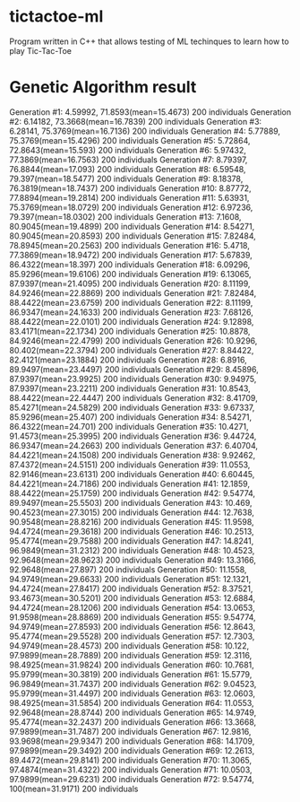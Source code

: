 tictactoe-ml
============

Program written in C++ that allows testing of ML techinques to learn how to play Tic-Tac-Toe


Genetic Algorithm result
=============
  Generation #1: 4.59992, 71.8593(mean=15.4673) 200 individuals
  Generation #2: 6.14182, 73.3668(mean=16.7839) 200 individuals
  Generation #3: 6.28141, 75.3769(mean=16.7136) 200 individuals
  Generation #4: 5.77889, 75.3769(mean=15.4296) 200 individuals
  Generation #5: 5.72864, 72.8643(mean=15.593) 200 individuals
  Generation #6: 5.97432, 77.3869(mean=16.7563) 200 individuals
  Generation #7: 8.79397, 76.8844(mean=17.093) 200 individuals
  Generation #8: 6.59548, 79.397(mean=18.5477) 200 individuals
  Generation #9: 8.18378, 76.3819(mean=18.7437) 200 individuals
  Generation #10: 8.87772, 77.8894(mean=19.2814) 200 individuals
  Generation #11: 5.63931, 75.3769(mean=18.0729) 200 individuals
  Generation #12: 6.97236, 79.397(mean=18.0302) 200 individuals
  Generation #13: 7.1608, 80.9045(mean=19.4899) 200 individuals
  Generation #14: 8.54271, 80.9045(mean=20.8593) 200 individuals
  Generation #15: 7.82484, 78.8945(mean=20.2563) 200 individuals
  Generation #16: 5.4718, 77.3869(mean=18.9472) 200 individuals
  Generation #17: 5.67839, 86.4322(mean=18.397) 200 individuals
  Generation #18: 6.09296, 85.9296(mean=19.6106) 200 individuals
  Generation #19: 6.13065, 87.9397(mean=21.4095) 200 individuals
  Generation #20: 8.11199, 84.9246(mean=22.8869) 200 individuals
  Generation #21: 7.82484, 88.4422(mean=23.6759) 200 individuals
  Generation #22: 8.11199, 86.9347(mean=24.1633) 200 individuals
  Generation #23: 7.68126, 88.4422(mean=22.0101) 200 individuals
  Generation #24: 9.12898, 83.4171(mean=22.1734) 200 individuals
  Generation #25: 10.8878, 84.9246(mean=22.4799) 200 individuals
  Generation #26: 10.9296, 80.402(mean=22.3794) 200 individuals
  Generation #27: 8.84422, 82.4121(mean=23.1884) 200 individuals
  Generation #28: 6.8916, 89.9497(mean=23.4497) 200 individuals
  Generation #29: 8.45896, 87.9397(mean=23.9925) 200 individuals
  Generation #30: 9.94975, 87.9397(mean=23.2211) 200 individuals
  Generation #31: 10.8543, 88.4422(mean=22.4447) 200 individuals
  Generation #32: 8.41709, 85.4271(mean=24.5829) 200 individuals
  Generation #33: 9.67337, 85.9296(mean=25.407) 200 individuals
  Generation #34: 8.54271, 86.4322(mean=24.701) 200 individuals
  Generation #35: 10.4271, 91.4573(mean=25.3995) 200 individuals
  Generation #36: 9.44724, 86.9347(mean=24.2663) 200 individuals
  Generation #37: 6.40704, 84.4221(mean=24.1508) 200 individuals
  Generation #38: 9.92462, 87.4372(mean=24.5151) 200 individuals
  Generation #39: 11.0553, 82.9146(mean=23.6131) 200 individuals
  Generation #40: 6.60445, 84.4221(mean=24.7186) 200 individuals
  Generation #41: 12.1859, 88.4422(mean=25.1759) 200 individuals
  Generation #42: 9.54774, 89.9497(mean=25.5503) 200 individuals
  Generation #43: 10.469, 90.4523(mean=27.3015) 200 individuals
  Generation #44: 12.7638, 90.9548(mean=28.8216) 200 individuals
  Generation #45: 11.9598, 94.4724(mean=29.3618) 200 individuals
  Generation #46: 10.2513, 95.4774(mean=29.7588) 200 individuals
  Generation #47: 14.8241, 96.9849(mean=31.2312) 200 individuals
  Generation #48: 10.4523, 92.9648(mean=28.9623) 200 individuals
  Generation #49: 13.3166, 92.9648(mean=27.897) 200 individuals
  Generation #50: 11.1558, 94.9749(mean=29.6633) 200 individuals
  Generation #51: 12.1321, 94.4724(mean=27.8417) 200 individuals
  Generation #52: 8.37521, 93.4673(mean=30.5201) 200 individuals
  Generation #53: 12.6884, 94.4724(mean=28.1206) 200 individuals
  Generation #54: 13.0653, 91.9598(mean=28.8869) 200 individuals
  Generation #55: 9.54774, 94.9749(mean=27.8593) 200 individuals
  Generation #56: 12.8643, 95.4774(mean=29.5528) 200 individuals
  Generation #57: 12.7303, 94.9749(mean=28.4573) 200 individuals
  Generation #58: 10.122, 97.9899(mean=28.7889) 200 individuals
  Generation #59: 12.3116, 98.4925(mean=31.9824) 200 individuals
  Generation #60: 10.7681, 95.9799(mean=30.3819) 200 individuals
  Generation #61: 15.5779, 96.9849(mean=31.7437) 200 individuals
  Generation #62: 9.04523, 95.9799(mean=31.4497) 200 individuals
  Generation #63: 12.0603, 98.4925(mean=31.5854) 200 individuals
  Generation #64: 11.0553, 92.9648(mean=28.8744) 200 individuals
  Generation #65: 14.9749, 95.4774(mean=32.2437) 200 individuals
  Generation #66: 13.3668, 97.9899(mean=31.7487) 200 individuals
  Generation #67: 12.9816, 93.9698(mean=29.9347) 200 individuals
  Generation #68: 14.1709, 97.9899(mean=29.3492) 200 individuals
  Generation #69: 12.2613, 89.4472(mean=29.8141) 200 individuals
  Generation #70: 11.3065, 97.4874(mean=31.4322) 200 individuals
  Generation #71: 10.0503, 97.9899(mean=29.6231) 200 individuals
  Generation #72: 9.54774, 100(mean=31.9171) 200 individuals
